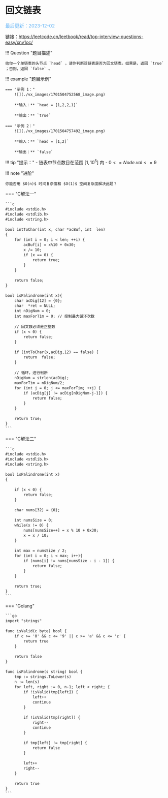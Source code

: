 # 回文链表

<span style="color:rgb(100,180,246);font-size:11pt">最后更新：2023-12-02</span>

链接：https://leetcode.cn/leetbook/read/top-interview-questions-easy/xnv1oc/

!!! Question "题目描述"

    给你一个单链表的头节点 `head` ，请你判断该链表是否为回文链表。如果是，返回 `true` ；否则，返回 `false` 。

!!! example "题目示例"

    === "示例 1："
        ![](./vx_images/1701504752568_image.png)

        **输入：** `head = [1,2,2,1]`

        **输出：** `true`

    === "示例 2："
        ![](./vx_images/1701504757492_image.png)

        **输入：** `head = [1,2]`

        **输出：** `false`


!!! tip "提示："
    - 链表中节点数目在范围 $[1, 10^5]$ 内
    - $0 <= Node.val <= 9$

!!! note "进阶"

    你能否用 $O(n)$ 时间复杂度和 $O(1)$ 空间复杂度解决此题？

=== "C解法一"

    ```c
    #include <stdio.h>
    #include <stdlib.h>
    #include <string.h>

    bool intToChar(int x, char *acBuf, int  len)
    {
        for (int i = 0; i < len; ++i) {
            acBuf[i] = x%10 + 0x30;
            x /= 10;
            if (x == 0) {
                return true;
            }
        }

        return false;
    }

    bool isPalindrome(int x){
        char acDig[12] = {0};
        char  *ret = NULL;
        int nDigNum = 0;
        int maxForTim = 0; // 控制最大循环次数

        // 回文数必须是正整数
        if (x < 0) {
            return false;
        }

        if (intToChar(x,acDig,12) == false) {
            return  false;
        }

        // 循环，进行判断
        nDigNum = strlen(acDig);
        maxForTim = nDigNum/2;
        for (int j = 0; j <= maxForTim; ++j) {
            if (acDig[j] != acDig[nDigNum-j-1]) {
                return false;
            }
        }

        return true;
    }
    ```

=== "C解法二"

    ```c
    #include <stdio.h>
    #include <stdlib.h>
    #include <string.h>

    bool isPalindrome(int x)
    {

        if (x < 0) {
            return false;
        }

        char nums[32] = {0};

        int numsSize = 0;
        while(x != 0) {
            nums[numsSize++] = x % 10 + 0x30;
            x = x / 10;
        }

        int max = numsSize / 2;
        for (int i = 0; i < max; i++){
            if (nums[i] != nums[numsSize - i - 1]) {
                return false;
            }
        }

        return true;
    }
    ```


=== "Golang"

    ```go
    import "strings"

    func isValid(c byte) bool {
        if c >= '0' && c <= '9' || c >= 'a' && c <= 'z' {
            return true
        }

        return false
    }

    func isPalindrome(s string) bool {
        tmp := strings.ToLower(s)
        n := len(s)
        for left, right := 0, n-1; left < right; {
            if !isValid(tmp[left]) {
                left++
                continue
            }

            if !isValid(tmp[right]) {
                right--
                continue
            }

            if tmp[left] != tmp[right] {
                return false
            }

            left++
            right--
        }

        return true
    }
    ```